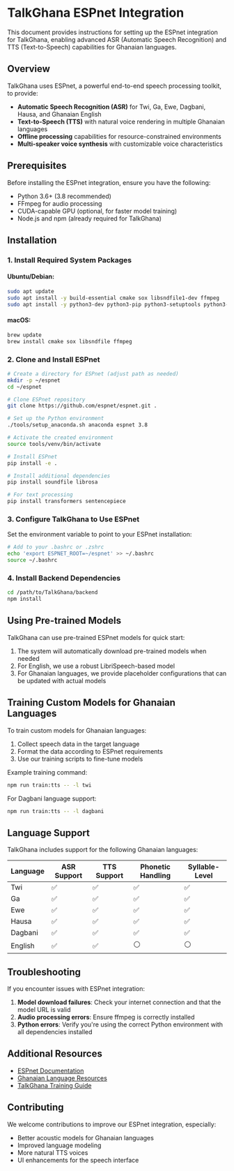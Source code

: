 # TalkGhana ESPnet Integration

This document provides instructions for setting up the ESPnet integration for TalkGhana, enabling advanced ASR (Automatic Speech Recognition) and TTS (Text-to-Speech) capabilities for Ghanaian languages.

## Overview

TalkGhana uses ESPnet, a powerful end-to-end speech processing toolkit, to provide:

- **Automatic Speech Recognition (ASR)** for Twi, Ga, Ewe, Dagbani, Hausa, and Ghanaian English
- **Text-to-Speech (TTS)** with natural voice rendering in multiple Ghanaian languages
- **Offline processing** capabilities for resource-constrained environments
- **Multi-speaker voice synthesis** with customizable voice characteristics

## Prerequisites

Before installing the ESPnet integration, ensure you have the following:

- Python 3.6+ (3.8 recommended)
- FFmpeg for audio processing
- CUDA-capable GPU (optional, for faster model training)
- Node.js and npm (already required for TalkGhana)

## Installation

### 1. Install Required System Packages

#### Ubuntu/Debian:

```bash
sudo apt update
sudo apt install -y build-essential cmake sox libsndfile1-dev ffmpeg
sudo apt install -y python3-dev python3-pip python3-setuptools python3-wheel
```

#### macOS:

```bash
brew update
brew install cmake sox libsndfile ffmpeg
```

### 2. Clone and Install ESPnet

```bash
# Create a directory for ESPnet (adjust path as needed)
mkdir -p ~/espnet
cd ~/espnet

# Clone ESPnet repository
git clone https://github.com/espnet/espnet.git .

# Set up the Python environment
./tools/setup_anaconda.sh anaconda espnet 3.8

# Activate the created environment
source tools/venv/bin/activate

# Install ESPnet
pip install -e .

# Install additional dependencies
pip install soundfile librosa

# For text processing
pip install transformers sentencepiece
```

### 3. Configure TalkGhana to Use ESPnet

Set the environment variable to point to your ESPnet installation:

```bash
# Add to your .bashrc or .zshrc
echo 'export ESPNET_ROOT=~/espnet' >> ~/.bashrc
source ~/.bashrc
```

### 4. Install Backend Dependencies

```bash
cd /path/to/TalkGhana/backend
npm install
```

## Using Pre-trained Models

TalkGhana can use pre-trained ESPnet models for quick start:

1. The system will automatically download pre-trained models when needed
2. For English, we use a robust LibriSpeech-based model
3. For Ghanaian languages, we provide placeholder configurations that can be updated with actual models

## Training Custom Models for Ghanaian Languages

To train custom models for Ghanaian languages:

1. Collect speech data in the target language
2. Format the data according to ESPnet requirements
3. Use our training scripts to fine-tune models

Example training command:

```bash
npm run train:tts -- -l twi
```

For Dagbani language support:

```bash
npm run train:tts -- -l dagbani
```

## Language Support

TalkGhana includes support for the following Ghanaian languages:

| Language | ASR Support | TTS Support | Phonetic Handling | Syllable-Level |
| -------- | ----------- | ----------- | ----------------- | -------------- |
| Twi      | ✅          | ✅          | ✅                | ✅             |
| Ga       | ✅          | ✅          | ✅                | ✅             |
| Ewe      | ✅          | ✅          | ✅                | ✅             |
| Hausa    | ✅          | ✅          | ✅                | ✅             |
| Dagbani  | ✅          | ✅          | ✅                | ✅             |
| English  | ✅          | ✅          | ⚪                | ⚪             |

## Troubleshooting

If you encounter issues with ESPnet integration:

1. **Model download failures**: Check your internet connection and that the model URL is valid
2. **Audio processing errors**: Ensure ffmpeg is correctly installed
3. **Python errors**: Verify you're using the correct Python environment with all dependencies installed

## Additional Resources

- [ESPnet Documentation](https://espnet.github.io/espnet/)
- [Ghanaian Language Resources](http://www.language-archives.org/language/twi)
- [TalkGhana Training Guide](README-GHANAIAN-TRAINING.md)

## Contributing

We welcome contributions to improve our ESPnet integration, especially:

- Better acoustic models for Ghanaian languages
- Improved language modeling
- More natural TTS voices
- UI enhancements for the speech interface
